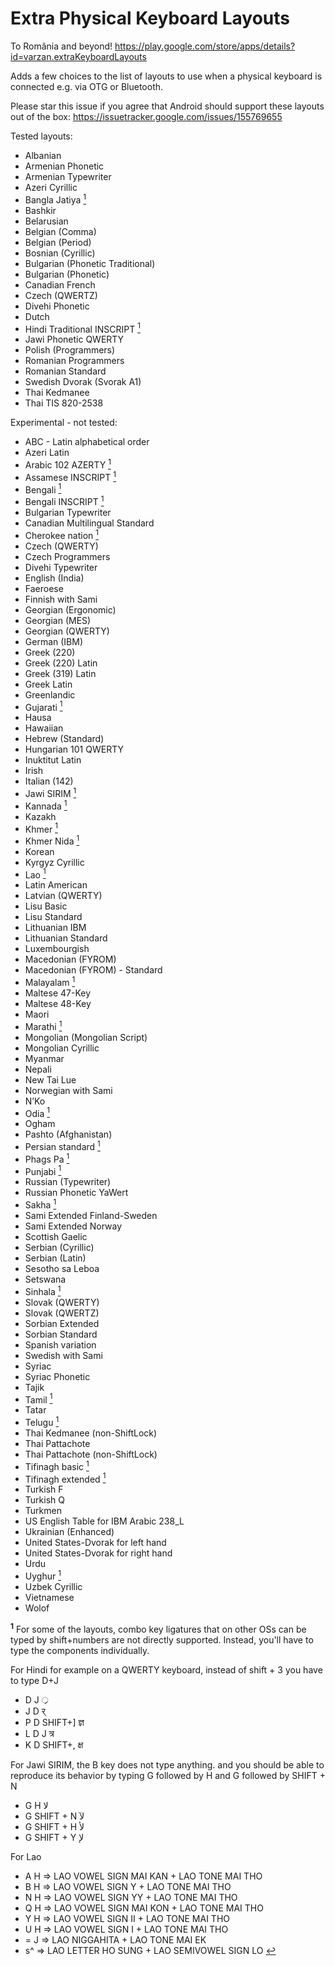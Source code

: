 # Extra Physical Keyboard Layouts
To România and beyond!
https://play.google.com/store/apps/details?id=varzan.extraKeyboardLayouts

Adds a few choices to the list of layouts to use when a physical keyboard is connected e.g. via OTG or Bluetooth.

Please star this issue if you agree that Android should support these layouts out of the box: https://issuetracker.google.com/issues/155769655

Tested layouts:
* Albanian
* Armenian Phonetic
* Armenian Typewriter
* Azeri Cyrillic
* Bangla Jatiya [<sup id="a1">1</sup>](#note1)
* Bashkir
* Belarusian
* Belgian (Comma)
* Belgian (Period)
* Bosnian (Cyrillic)
* Bulgarian (Phonetic Traditional)
* Bulgarian (Phonetic)
* Canadian French
* Czech (QWERTZ)
* Divehi Phonetic
* Dutch
* Hindi Traditional INSCRIPT [<sup>1</sup>](#note1)
* Jawi Phonetic QWERTY
* Polish (Programmers)
* Romanian Programmers
* Romanian Standard
* Swedish Dvorak (Svorak A1)
* Thai Kedmanee
* Thai TIS 820-2538

Experimental - not tested:
* ABC - Latin alphabetical order
* Azeri Latin
* Arabic 102 AZERTY [<sup>1</sup>](#note1)
* Assamese INSCRIPT [<sup>1</sup>](#note1)
* Bengali [<sup>1</sup>](#note1)
* Bengali INSCRIPT [<sup>1</sup>](#note1)
* Bulgarian Typewriter
* Canadian Multilingual Standard
* Cherokee nation [<sup>1</sup>](#note1)
* Czech (QWERTY)
* Czech Programmers
* Divehi Typewriter
* English (India)
* Faeroese
* Finnish with Sami
* Georgian (Ergonomic)
* Georgian (MES)
* Georgian (QWERTY)
* German (IBM)
* Greek (220)
* Greek (220) Latin
* Greek (319) Latin
* Greek Latin
* Greenlandic
* Gujarati [<sup>1</sup>](#note1)
* Hausa
* Hawaiian
* Hebrew (Standard)
* Hungarian 101 QWERTY
* Inuktitut Latin
* Irish
* Italian (142)
* Jawi SIRIM [<sup>1</sup>](#note1)
* Kannada [<sup>1</sup>](#note1)
* Kazakh
* Khmer [<sup>1</sup>](#note1)
* Khmer Nida [<sup>1</sup>](#note1)
* Korean
* Kyrgyz Cyrillic
* Lao [<sup>1</sup>](#note1)
* Latin American
* Latvian (QWERTY)
* Lisu Basic
* Lisu Standard
* Lithuanian IBM
* Lithuanian Standard
* Luxembourgish
* Macedonian (FYROM)
* Macedonian (FYROM) - Standard
* Malayalam [<sup>1</sup>](#note1)
* Maltese 47-Key
* Maltese 48-Key
* Maori
* Marathi [<sup>1</sup>](#note1)
* Mongolian (Mongolian Script)
* Mongolian Cyrillic
* Myanmar
* Nepali
* New Tai Lue
* Norwegian with Sami
* N’Ko
* Odia [<sup>1</sup>](#note1)
* Ogham
* Pashto (Afghanistan)
* Persian standard [<sup>1</sup>](#note1)
* Phags Pa [<sup>1</sup>](#note1)
* Punjabi [<sup>1</sup>](#note1)
* Russian (Typewriter)
* Russian Phonetic YaWert
* Sakha [<sup>1</sup>](#note1)
* Sami Extended Finland-Sweden
* Sami Extended Norway
* Scottish Gaelic
* Serbian (Cyrillic)
* Serbian (Latin)
* Sesotho sa Leboa
* Setswana
* Sinhala [<sup>1</sup>](#note1)
* Slovak (QWERTY)
* Slovak (QWERTZ)
* Sorbian Extended
* Sorbian Standard
* Spanish variation
* Swedish with Sami
* Syriac
* Syriac Phonetic
* Tajik
* Tamil [<sup>1</sup>](#note1)
* Tatar
* Telugu [<sup>1</sup>](#note1)
* Thai Kedmanee (non-ShiftLock)
* Thai Pattachote
* Thai Pattachote (non-ShiftLock)
* Tifinagh basic [<sup>1</sup>](#note1)
* Tifinagh extended [<sup>1</sup>](#note1)
* Turkish F
* Turkish Q
* Turkmen
* US English Table for IBM Arabic 238_L
* Ukrainian (Enhanced)
* United States-Dvorak for left hand
* United States-Dvorak for right hand
* Urdu
* Uyghur [<sup>1</sup>](#note1)
* Uzbek Cyrillic
* Vietnamese
* Wolof


<sup id="note1">**1**</sup> For some of the layouts, combo key ligatures that on other OSs can be typed by shift+numbers are not directly supported. Instead, you'll have to type the components individually. 

For Hindi for example on a QWERTY keyboard, instead of shift + 3 you have to type D+J
* D J ्र 
* J D र् 
* P D SHIFT+] ज्ञ 
* L D J त्र 
* K D SHIFT+, क्ष

For Jawi SIRIM, the B key does not type anything. and you should be able to reproduce its behavior by typing G followed by H and G followed by SHIFT + N
* G H لا
* G SHIFT + N لآ
* G SHIFT + H لأ
* G SHIFT + Y لإ


For Lao
* A H => LAO VOWEL SIGN MAI KAN + LAO TONE MAI THO
* B H =>  LAO VOWEL SIGN Y + LAO TONE MAI THO
* N H => LAO VOWEL SIGN YY + LAO TONE MAI THO
* Q H => LAO VOWEL SIGN MAI KON + LAO TONE MAI THO
* Y H => LAO VOWEL SIGN II + LAO TONE MAI THO
* U H  => LAO VOWEL SIGN I + LAO TONE MAI THO
* = J  => LAO NIGGAHITA + LAO TONE MAI EK
* s^ => LAO LETTER HO SUNG + LAO SEMIVOWEL SIGN LO
[↩](#a1)
